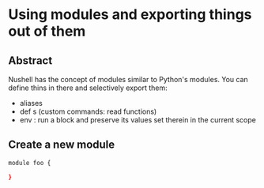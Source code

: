 # Using modules and exporting things out of them

## Abstract

Nushell has the concept of modules similar to Python's modules.
You can define thins in there and selectively export them:

- aliases
- def s (custom commands: read functions)
- env : run a block and preserve its values set therein in the current scope



## Create a new module

```sh
module foo { 

}
````
